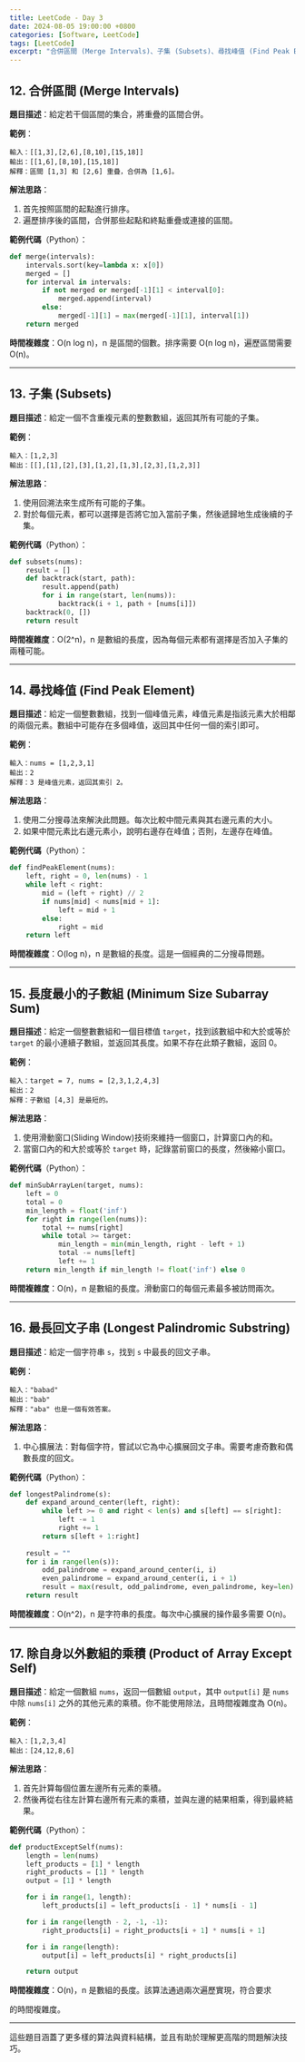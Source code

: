 ```yaml
---
title: LeetCode - Day 3
date: 2024-08-05 19:00:00 +0800
categories: [Software, LeetCode]
tags: [LeetCode] 
excerpt: "合併區間 (Merge Intervals)、子集 (Subsets)、尋找峰值 (Find Peak Element)、長度最小的子數組 (Minimum Size Subarray Sum)、最長回文子串 (Longest Palindromic Substring)、除自身以外數組的乘積 (Product of Array Except Self)"
---
```


## 12. **合併區間 (Merge Intervals)**
   **題目描述**：給定若干個區間的集合，將重疊的區間合併。

   **範例**：
   ```
   輸入：[[1,3],[2,6],[8,10],[15,18]]
   輸出：[[1,6],[8,10],[15,18]]
   解釋：區間 [1,3] 和 [2,6] 重疊，合併為 [1,6]。
   ```

   **解法思路**：
   1. 首先按照區間的起點進行排序。
   2. 遍歷排序後的區間，合併那些起點和終點重疊或連接的區間。

   **範例代碼**（Python）：
   ```python
   def merge(intervals):
       intervals.sort(key=lambda x: x[0])
       merged = []
       for interval in intervals:
           if not merged or merged[-1][1] < interval[0]:
               merged.append(interval)
           else:
               merged[-1][1] = max(merged[-1][1], interval[1])
       return merged
   ```

   **時間複雜度**：O(n log n)，n 是區間的個數。排序需要 O(n log n)，遍歷區間需要 O(n)。

---

## 13. **子集 (Subsets)**
   **題目描述**：給定一個不含重複元素的整數數組，返回其所有可能的子集。

   **範例**：
   ```
   輸入：[1,2,3]
   輸出：[[],[1],[2],[3],[1,2],[1,3],[2,3],[1,2,3]]
   ```

   **解法思路**：
   1. 使用回溯法來生成所有可能的子集。
   2. 對於每個元素，都可以選擇是否將它加入當前子集，然後遞歸地生成後續的子集。

   **範例代碼**（Python）：
   ```python
   def subsets(nums):
       result = []
       def backtrack(start, path):
           result.append(path)
           for i in range(start, len(nums)):
               backtrack(i + 1, path + [nums[i]])
       backtrack(0, [])
       return result
   ```

   **時間複雜度**：O(2^n)，n 是數組的長度，因為每個元素都有選擇是否加入子集的兩種可能。

---

## 14. **尋找峰值 (Find Peak Element)**
   **題目描述**：給定一個整數數組，找到一個峰值元素，峰值元素是指該元素大於相鄰的兩個元素。數組中可能存在多個峰值，返回其中任何一個的索引即可。

   **範例**：
   ```
   輸入：nums = [1,2,3,1]
   輸出：2
   解釋：3 是峰值元素，返回其索引 2。
   ```

   **解法思路**：
   1. 使用二分搜尋法來解決此問題。每次比較中間元素與其右邊元素的大小。
   2. 如果中間元素比右邊元素小，說明右邊存在峰值；否則，左邊存在峰值。

   **範例代碼**（Python）：
   ```python
   def findPeakElement(nums):
       left, right = 0, len(nums) - 1
       while left < right:
           mid = (left + right) // 2
           if nums[mid] < nums[mid + 1]:
               left = mid + 1
           else:
               right = mid
       return left
   ```

   **時間複雜度**：O(log n)，n 是數組的長度。這是一個經典的二分搜尋問題。

---

## 15. **長度最小的子數組 (Minimum Size Subarray Sum)**
   **題目描述**：給定一個整數數組和一個目標值 `target`，找到該數組中和大於或等於 `target` 的最小連續子數組，並返回其長度。如果不存在此類子數組，返回 0。

   **範例**：
   ```
   輸入：target = 7, nums = [2,3,1,2,4,3]
   輸出：2
   解釋：子數組 [4,3] 是最短的。
   ```

   **解法思路**：
   1. 使用滑動窗口(Sliding Window)技術來維持一個窗口，計算窗口內的和。
   2. 當窗口內的和大於或等於 `target` 時，記錄當前窗口的長度，然後縮小窗口。

   **範例代碼**（Python）：
   ```python
   def minSubArrayLen(target, nums):
       left = 0
       total = 0
       min_length = float('inf')
       for right in range(len(nums)):
           total += nums[right]
           while total >= target:
               min_length = min(min_length, right - left + 1)
               total -= nums[left]
               left += 1
       return min_length if min_length != float('inf') else 0
   ```

   **時間複雜度**：O(n)，n 是數組的長度。滑動窗口的每個元素最多被訪問兩次。

---

## 16. **最長回文子串 (Longest Palindromic Substring)**
   **題目描述**：給定一個字符串 `s`，找到 `s` 中最長的回文子串。

   **範例**：
   ```
   輸入："babad"
   輸出："bab"
   解釋："aba" 也是一個有效答案。
   ```

   **解法思路**：
   1. 中心擴展法：對每個字符，嘗試以它為中心擴展回文子串。需要考慮奇數和偶數長度的回文。
   
   **範例代碼**（Python）：
   ```python
   def longestPalindrome(s):
       def expand_around_center(left, right):
           while left >= 0 and right < len(s) and s[left] == s[right]:
               left -= 1
               right += 1
           return s[left + 1:right]
       
       result = ""
       for i in range(len(s)):
           odd_palindrome = expand_around_center(i, i)
           even_palindrome = expand_around_center(i, i + 1)
           result = max(result, odd_palindrome, even_palindrome, key=len)
       return result
   ```

   **時間複雜度**：O(n^2)，n 是字符串的長度。每次中心擴展的操作最多需要 O(n)。

---

## 17. **除自身以外數組的乘積 (Product of Array Except Self)**
   **題目描述**：給定一個數組 `nums`，返回一個數組 `output`，其中 `output[i]` 是 `nums` 中除 `nums[i]` 之外的其他元素的乘積。你不能使用除法，且時間複雜度為 O(n)。

   **範例**：
   ```
   輸入：[1,2,3,4]
   輸出：[24,12,8,6]
   ```

   **解法思路**：
   1. 首先計算每個位置左邊所有元素的乘積。
   2. 然後再從右往左計算右邊所有元素的乘積，並與左邊的結果相乘，得到最終結果。

   **範例代碼**（Python）：
   ```python
   def productExceptSelf(nums):
       length = len(nums)
       left_products = [1] * length
       right_products = [1] * length
       output = [1] * length

       for i in range(1, length):
           left_products[i] = left_products[i - 1] * nums[i - 1]

       for i in range(length - 2, -1, -1):
           right_products[i] = right_products[i + 1] * nums[i + 1]

       for i in range(length):
           output[i] = left_products[i] * right_products[i]

       return output
   ```

   **時間複雜度**：O(n)，n 是數組的長度。該算法通過兩次遍歷實現，符合要求

的時間複雜度。

---

這些題目涵蓋了更多樣的算法與資料結構，並且有助於理解更高階的問題解決技巧。
